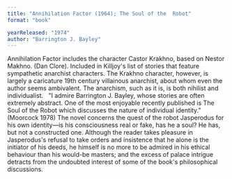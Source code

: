 ```yaml
---
title: "Annihilation Factor (1964); The Soul of the  Robot"
format: "book"

yearReleased: "1974"
author: "Barrington J. Bayley"
---
```

Annihilation Factor includes the character Castor Krakhno, based on Nestor Makhno. (Dan Clore). Included in Killjoy's list of stories that feature sympathetic  anarchist characters. The Krakhno character, however, is largely a caricature 19th century villainous  anarchist, about whom even the author seems ambivalent. The anarchism, such as  it is, is both nihilist and individualist.
 
"I admire Barrington J. Bayley, whose  stories are often extremely abstract. One of the most enjoyable recently  published is The Soul of the Robot which discusses the nature of  individual identity." (Moorcock 1978) The novel concerns the quest of the  robot Jasperodus for his own identity—is his consciousness real or fake, has he  a soul? He has, but not a constructed one. Although the reader takes pleasure in  Jasperodus's refusal to take orders and insistence that he alone is the  initiator of his deeds, he himself is no more to be admired in his ethical  behaviour than his would-be masters; and the excess of palace intrigue detracts  from the undoubted interest of some of the book's philosophical discussions.